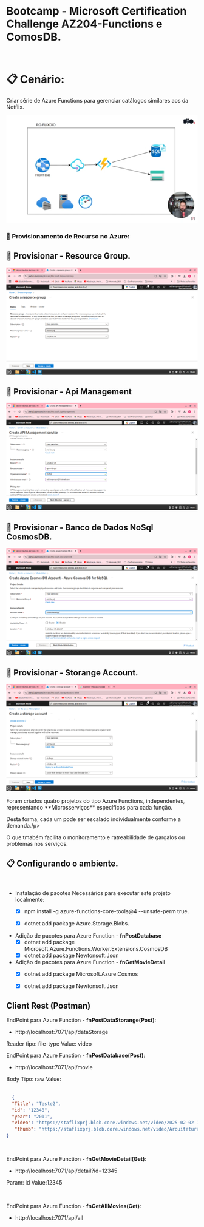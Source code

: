 # Bootcamp - Microsoft Certification Challenge AZ204-Functions e ComosDB.
<br>

 # 📋  **Cenário:**
Criar série de Azure Functions para gerenciar catálogos similares aos da Netflix.

![alt text](<imagens/Arquitetura do Projeto.png>)

### 🔨  Provisionamento de Recurso no Azure:

## 🎯 Provisionar - Resource Group.

![alt text](<imagens/1 passo criar um resource group.png>)

## 🎯 Provisionar - Api Management

![alt text](<imagens/2 passo criar uma Api Managent.png>)

## 🎯 Provisionar - Banco de Dados NoSql CosmosDB.

![alt text](<imagens/3 passo criar um cosmos db.png>)


## 🎯 Provisionar - Storange Account.

![alt text](<imagens/4 passo Storange Account.png>)


<p>Foram criados quatro projetos do tipo Azure Functions, independentes, representando **Microsserviços** específicos para cada função.⁣</p>
 <p>Desta forma, cada um pode ser escalado individualmente conforme a demanda.⁣/p>
 <p>O que tmabém facilita o monitoramento e ratreabilidade de gargalos ou problemas nos serviços.</>

 <br>

## 📋 Configurando o ambiente.

 <br>

* Instalação de pacotes Necessários para executar este projeto localmente:
   - [X] npm install -g azure-functions-core-tools@4 --unsafe-perm true.
   - [X] dotnet add package Azure.Storage.Blobs.


* Adição de pacotes para Azure Function - **fnPostDatabase**
   - [X] dotnet add package Microsoft.Azure.Functions.Worker.Extensions.CosmosDB
   - [X] dotnet add package Newtonsoft.Json

* Adição de pacotes para Azure Function -  **fnGetMovieDetail**
   - [X] dotnet add package Microsoft.Azure.Cosmos
   - [X] dotnet add package Newtonsoft.Json   


## Client Rest (Postman)

EndPoint para Azure Function - **fnPostDataStorange(Post)**:
   - http://localhost:7071/api/dataStorage

  Reader tipo: file-type    Value: video
<br>

EndPoint para Azure Function - **fnPostDatabase(Post)**:
   - http://localhost:7071/api/movie

  Body Tipo: raw   Value: 
  
```json

  {
  "Title": "Teste2",
  "id": "12348",
  "year": "2011",
  "video": "https://staflixprj.blob.core.windows.net/video/2025-02-02 18-00-42.mkv",
   "thumb": "https://staflixprj.blob.core.windows.net/video/Arquitetura do Projeto.png"
}

```

<br>

EndPoint para Azure Function - **fnGetMovieDetail(Get)**:
   - http://localhost:7071/api/detail?id=12345
     
   Param: id   Value:12345

<br>

EndPoint para Azure Function - **fnGetAllMovies(Get)**:
   - http://localhost:7071/api/all
  












